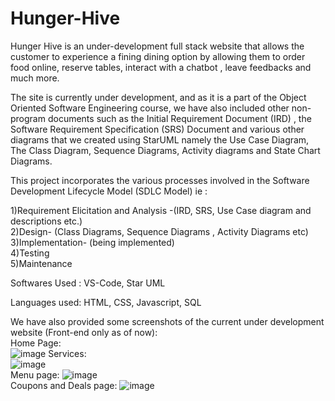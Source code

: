 # Hunger-Hive
Hunger Hive is an under-development full stack website that allows the customer to experience a fining dining option by allowing them to order food online, reserve tables, interact with a chatbot , leave feedbacks and much more.

The site is currently under development, and as it is a part of the Object Oriented Software Engineering course, we have also included other non-program documents such as the Initial Requirement Document (IRD) , the Software Requirement Specification (SRS) Document and various other diagrams that we created using StarUML namely the Use Case Diagram, The Class Diagram, Sequence Diagrams, Activity diagrams and State Chart Diagrams.

This project incorporates the various processes involved in the Software Development Lifecycle Model (SDLC Model) ie :
<br>


1)Requirement Elicitation and Analysis -(IRD, SRS, Use Case diagram and descriptions etc.)  <br>
2)Design- (Class Diagrams, Sequence Diagrams , Activity Diagrams etc)<br>
3)Implementation- (being implemented)<br>
4)Testing<br>
5)Maintenance

Softwares Used : VS-Code, Star UML <br>

Languages used: HTML, CSS, Javascript, SQL

We have also provided some screenshots of the current under development website (Front-end only as of now): 
<br> Home Page:<br>
![image](https://user-images.githubusercontent.com/99592846/233407020-1b7c5535-9c2f-4baa-9061-d582f5c81296.png)
Services: 
<br> ![image](https://user-images.githubusercontent.com/99592846/233407378-dc9c7b8e-d0f5-4d99-940f-63bff4a486c7.png)
<br> Menu page:
![image](https://user-images.githubusercontent.com/99592846/233407678-2ea7fc9f-aa9a-4c7c-a208-5abc980bedc4.png)
<br> Coupons and Deals page:
![image](https://user-images.githubusercontent.com/99592846/233407908-4beebebc-5306-433b-a5ff-af0c6beab3c1.png)


